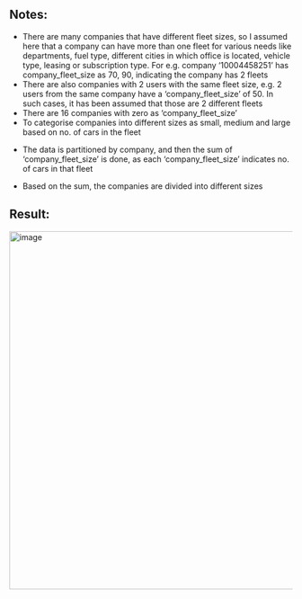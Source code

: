 ## Notes: ##

*	There are many companies that have different fleet sizes, so I assumed here that a company can have more than one fleet for various needs like departments, fuel type, different cities in which office is located, vehicle type, leasing or subscription type. For e.g. company ‘10004458251’ has company_fleet_size as 70, 90, indicating the company has 2 fleets
*	There are also companies with 2 users with the same fleet size, e.g. 2 users from the same company have a ‘company_fleet_size’ of 50. In such cases, it has been assumed that those are 2 different fleets
*	There are 16 companies with zero as ‘company_fleet_size’
*	To categorise companies into different sizes as small, medium and large based on no. of cars in the fleet
  - The data is partitioned by company, and then the sum of ‘company_fleet_size’ is done, as each ‘company_fleet_size’ indicates no. of cars in that fleet
*	Based on the sum, the companies are divided into different sizes








## Result: ##

<img width="637" alt="image" src="https://github.com/sanski96yadav/finn/assets/175153827/0479f40f-53c7-4382-a175-60cd663149ed">
